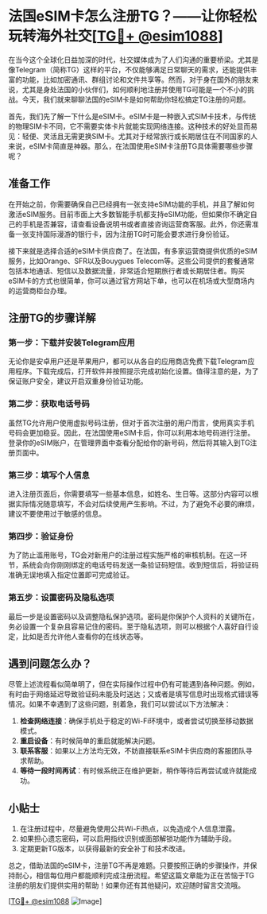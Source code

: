 # 法国eSIM卡怎么注册TG？——让你轻松玩转海外社交[[TG💪+ @esim1088](https://t.me/s/esim1088)]

在当今这个全球化日益加深的时代，社交媒体成为了人们沟通的重要桥梁。尤其是像Telegram（简称TG）这样的平台，不仅能够满足日常聊天的需求，还能提供丰富的功能，比如加密通讯、群组讨论和文件共享等。然而，对于身在国外的朋友来说，尤其是身处法国的小伙伴们，如何顺利地注册并使用TG可能是一个不小的挑战。今天，我们就来聊聊法国的eSIM卡是如何帮助你轻松搞定TG注册的问题。

首先，我们先了解一下什么是eSIM卡。eSIM卡是一种嵌入式SIM卡技术，与传统的物理SIM卡不同，它不需要实体卡片就能实现网络连接。这种技术的好处显而易见：轻便、灵活且无需更换SIM卡。尤其对于经常旅行或长期居住在不同国家的人来说，eSIM卡简直是神器。那么，在法国使用eSIM卡注册TG具体需要哪些步骤呢？

## 准备工作

在开始之前，你需要确保自己已经拥有一张支持eSIM功能的手机，并且了解如何激活eSIM服务。目前市面上大多数智能手机都支持eSIM功能，但如果你不确定自己的手机是否兼容，请查看设备说明书或者直接咨询运营商客服。此外，你还需准备一张支持国际漫游的银行卡，因为注册TG时可能会要求进行身份验证。

接下来就是选择合适的eSIM卡供应商了。在法国，有多家运营商提供优质的eSIM服务，比如Orange、SFR以及Bouygues Telecom等。这些公司提供的套餐通常包括本地通话、短信以及数据流量，非常适合短期旅行者或长期居住者。购买eSIM卡的方式也很简单，你可以通过官方网站下单，也可以在机场或大型商场内的运营商柜台办理。

## 注册TG的步骤详解

### 第一步：下载并安装Telegram应用

无论你是安卓用户还是苹果用户，都可以从各自的应用商店免费下载Telegram应用程序。下载完成后，打开软件并按照提示完成初始化设置。值得注意的是，为了保证账户安全，建议开启双重身份验证功能。

### 第二步：获取电话号码

虽然TG允许用户使用虚拟号码注册，但对于首次注册的用户而言，使用真实手机号码会更加稳妥。因此，在法国使用eSIM卡后，你可以利用本地号码进行注册。登录你的eSIM账户，在管理界面中查看分配给你的新号码，然后将其输入到TG注册页面中。

### 第三步：填写个人信息

进入注册页面后，你需要填写一些基本信息，如姓名、生日等。这部分内容可以根据实际情况随意填写，不会对后续使用产生影响。不过，为了避免不必要的麻烦，建议不要使用过于敏感的信息。

### 第四步：验证身份

为了防止滥用账号，TG会对新用户的注册过程实施严格的审核机制。在这一环节，系统会向你刚刚绑定的电话号码发送一条验证码短信。收到短信后，将验证码准确无误地填入指定位置即可完成验证。

### 第五步：设置密码及隐私选项

最后一步是设置密码以及调整隐私保护选项。密码是你保护个人资料的关键所在，务必设置一个复杂且容易记住的密码。至于隐私选项，则可以根据个人喜好自行设定，比如是否允许他人查看你的在线状态等。

## 遇到问题怎么办？

尽管上述流程看似简单明了，但在实际操作过程中仍有可能遇到各种问题。例如，有时由于网络延迟导致验证码未能及时送达；又或者是填写信息时出现格式错误等情况。如果不幸遇到了这些问题，别着急，我们可以尝试以下方法解决：

1. **检查网络连接**：确保手机处于稳定的Wi-Fi环境中，或者尝试切换至移动数据模式。
2. **重启设备**：有时候简单的重启就能解决问题。
3. **联系客服**：如果以上方法均无效，不妨直接联系eSIM卡供应商的客服团队寻求帮助。
4. **等待一段时间再试**：有时候系统正在维护更新，稍作等待后再尝试或许就能成功。

## 小贴士

1. 在注册过程中，尽量避免使用公共Wi-Fi热点，以免造成个人信息泄露。
2. 如果担心遗忘密码，可以启用指纹识别或面部解锁功能作为辅助手段。
3. 定期更新TG版本，以获得最新的安全补丁和技术改进。

总之，借助法国的eSIM卡，注册TG不再是难题。只要按照正确的步骤操作，并保持耐心，相信每位用户都能顺利完成注册流程。希望这篇文章能为正在苦恼于TG注册的朋友们提供实用的帮助！如果你还有其他疑问，欢迎随时留言交流哦。

[[TG💪+ @esim1088](https://t.me/s/esim1088) ![Image](https://i.postimg.cc/4NQfJmqS/Snipaste-2025-05-13-00-14-12.png)]